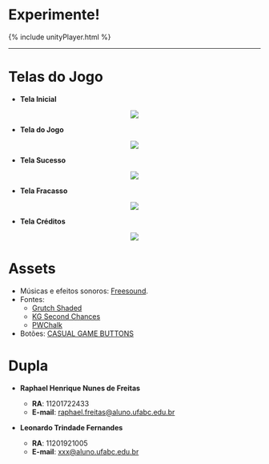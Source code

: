 # Experimente!

{% include unityPlayer.html %}

* * *

# Telas do Jogo
- **Tela Inicial**
<p align="center">
  <img src="https://raphera.github.io/UFABC_PBCJ_Forca/Compiled/images/tela_inicio.png" />
</p>

- **Tela do Jogo**
<p align="center">
  <img src="https://raphera.github.io/UFABC_PBCJ_Forca/Compiled/images/tela_jogo.png" />
</p>

- **Tela Sucesso**
<p align="center">
  <img src="https://raphera.github.io/UFABC_PBCJ_Forca/Compiled/images/tela_ganhou.png" />
</p>

- **Tela Fracasso**
<p align="center">
  <img src="https://raphera.github.io/UFABC_PBCJ_Forca/Compiled/images/tela_enforcado.png" />
</p>

- **Tela Créditos**
<p align="center">
  <img src="https://raphera.github.io/UFABC_PBCJ_Forca/Compiled/images/tela_creditos.png" />
</p>

# Assets
- Músicas e efeitos sonoros: [Freesound](https://freesound.org/).
- Fontes:
  - [Grutch Shaded](https://www.dafont.com/pt/grutchshaded.font)
  - [KG Second Chances](https://www.dafont.com/kg-second-chances.font?psize=l)
  - [PWChalk](https://www.dafont.com/pt/pwchalk.font?psize=l)
- Botões: [CASUAL GAME BUTTONS](https://viktor-gogela.itch.io/casual-game-buttons-vol-01?download)

# Dupla
- **Raphael Henrique Nunes de Freitas**
	- **RA**: 11201722433
	- **E-mail**: raphael.freitas@aluno.ufabc.edu.br

- **Leonardo Trindade Fernandes**
	- **RA**: 11201921005
	- **E-mail**: xxx@aluno.ufabc.edu.br
